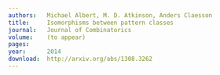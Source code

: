 ```yaml
---
authors:   Michael Albert, M. D. Atkinson, Anders Claesson
title:     Isomorphisms between pattern classes
journal:   Journal of Combinatorics
volume:    (to appear)
pages:    
year:      2014
download:  http://arxiv.org/abs/1308.3262
---
```

